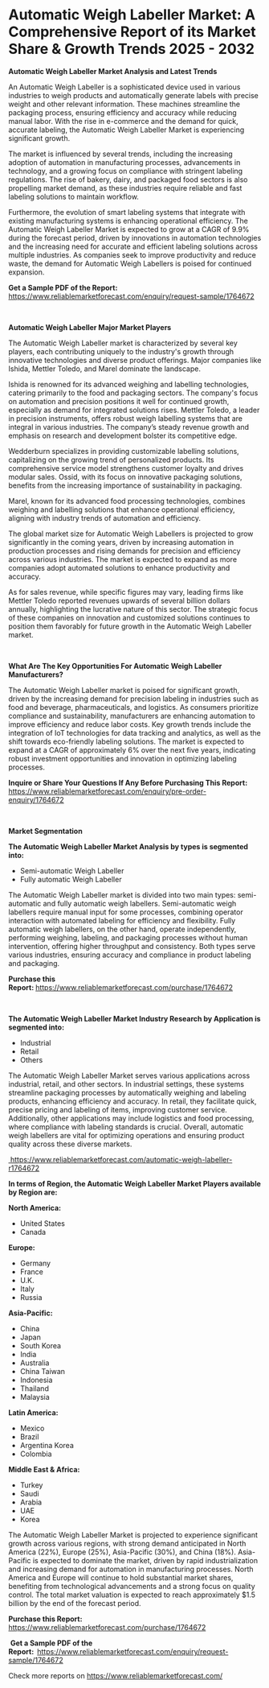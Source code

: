 <p><h1>Automatic Weigh Labeller Market: A Comprehensive Report of its Market Share & Growth Trends 2025 - 2032</h1></p><p><strong>Automatic Weigh Labeller Market Analysis and Latest Trends</strong></p>
<p><p>An Automatic Weigh Labeller is a sophisticated device used in various industries to weigh products and automatically generate labels with precise weight and other relevant information. These machines streamline the packaging process, ensuring efficiency and accuracy while reducing manual labor. With the rise in e-commerce and the demand for quick, accurate labeling, the Automatic Weigh Labeller Market is experiencing significant growth.</p><p>The market is influenced by several trends, including the increasing adoption of automation in manufacturing processes, advancements in technology, and a growing focus on compliance with stringent labeling regulations. The rise of bakery, dairy, and packaged food sectors is also propelling market demand, as these industries require reliable and fast labeling solutions to maintain workflow.</p><p>Furthermore, the evolution of smart labeling systems that integrate with existing manufacturing systems is enhancing operational efficiency. The Automatic Weigh Labeller Market is expected to grow at a CAGR of 9.9% during the forecast period, driven by innovations in automation technologies and the increasing need for accurate and efficient labeling solutions across multiple industries. As companies seek to improve productivity and reduce waste, the demand for Automatic Weigh Labellers is poised for continued expansion.</p></p>
<p><strong>Get a Sample PDF of the Report:&nbsp;</strong> <a href="https://www.reliablemarketforecast.com/enquiry/request-sample/1764672?utm_campaign=2714&utm_medium=2&utm_source=Github&utm_content=ia&utm_term=27022025&utm_id=automatic-weigh-labeller">https://www.reliablemarketforecast.com/enquiry/request-sample/1764672</a></p>
<p>&nbsp;</p>
<p><strong>Automatic Weigh Labeller Major Market Players</strong></p>
<p><p>The Automatic Weigh Labeller market is characterized by several key players, each contributing uniquely to the industry's growth through innovative technologies and diverse product offerings. Major companies like Ishida, Mettler Toledo, and Marel dominate the landscape.</p><p>Ishida is renowned for its advanced weighing and labelling technologies, catering primarily to the food and packaging sectors. The company's focus on automation and precision positions it well for continued growth, especially as demand for integrated solutions rises. Mettler Toledo, a leader in precision instruments, offers robust weigh labelling systems that are integral in various industries. The company’s steady revenue growth and emphasis on research and development bolster its competitive edge.</p><p>Wedderburn specializes in providing customizable labelling solutions, capitalizing on the growing trend of personalized products. Its comprehensive service model strengthens customer loyalty and drives modular sales. Ossid, with its focus on innovative packaging solutions, benefits from the increasing importance of sustainability in packaging. </p><p>Marel, known for its advanced food processing technologies, combines weighing and labelling solutions that enhance operational efficiency, aligning with industry trends of automation and efficiency.</p><p>The global market size for Automatic Weigh Labellers is projected to grow significantly in the coming years, driven by increasing automation in production processes and rising demands for precision and efficiency across various industries. The market is expected to expand as more companies adopt automated solutions to enhance productivity and accuracy.</p><p>As for sales revenue, while specific figures may vary, leading firms like Mettler Toledo reported revenues upwards of several billion dollars annually, highlighting the lucrative nature of this sector. The strategic focus of these companies on innovation and customized solutions continues to position them favorably for future growth in the Automatic Weigh Labeller market.</p></p>
<p>&nbsp;</p>
<p><strong>What Are The Key Opportunities For Automatic Weigh Labeller Manufacturers?</strong></p>
<p><p>The Automatic Weigh Labeller market is poised for significant growth, driven by the increasing demand for precision labeling in industries such as food and beverage, pharmaceuticals, and logistics. As consumers prioritize compliance and sustainability, manufacturers are enhancing automation to improve efficiency and reduce labor costs. Key growth trends include the integration of IoT technologies for data tracking and analytics, as well as the shift towards eco-friendly labeling solutions. The market is expected to expand at a CAGR of approximately 6% over the next five years, indicating robust investment opportunities and innovation in optimizing labeling processes.</p></p>
<p><strong>Inquire or Share Your Questions If Any Before Purchasing This Report:</strong> <a href="https://www.reliablemarketforecast.com/enquiry/pre-order-enquiry/1764672?utm_campaign=2714&utm_medium=2&utm_source=Github&utm_content=ia&utm_term=27022025&utm_id=automatic-weigh-labeller">https://www.reliablemarketforecast.com/enquiry/pre-order-enquiry/1764672</a></p>
<p>&nbsp;</p>
<p><strong>Market Segmentation</strong></p>
<p><strong>The Automatic Weigh Labeller Market Analysis by types is segmented into:</strong></p>
<p><ul><li>Semi-automatic Weigh Labeller</li><li>Fully automatic Weigh Labeller</li></ul></p>
<p><p>The Automatic Weigh Labeller market is divided into two main types: semi-automatic and fully automatic weigh labellers. Semi-automatic weigh labellers require manual input for some processes, combining operator interaction with automated labeling for efficiency and flexibility. Fully automatic weigh labellers, on the other hand, operate independently, performing weighing, labeling, and packaging processes without human intervention, offering higher throughput and consistency. Both types serve various industries, ensuring accuracy and compliance in product labeling and packaging.</p></p>
<p><strong>Purchase this Report:&nbsp;</strong><a href="https://www.reliablemarketforecast.com/purchase/1764672?utm_campaign=2714&utm_medium=2&utm_source=Github&utm_content=ia&utm_term=27022025&utm_id=automatic-weigh-labeller">https://www.reliablemarketforecast.com/purchase/1764672</a></p>
<p>&nbsp;</p>
<p><strong>The Automatic Weigh Labeller Market Industry Research by Application is segmented into:</strong></p>
<p><ul><li>Industrial</li><li>Retail</li><li>Others</li></ul></p>
<p><p>The Automatic Weigh Labeller Market serves various applications across industrial, retail, and other sectors. In industrial settings, these systems streamline packaging processes by automatically weighing and labeling products, enhancing efficiency and accuracy. In retail, they facilitate quick, precise pricing and labeling of items, improving customer service. Additionally, other applications may include logistics and food processing, where compliance with labeling standards is crucial. Overall, automatic weigh labellers are vital for optimizing operations and ensuring product quality across these diverse markets.</p></p>
<p><a href="https://www.reliablemarketforecast.com/automatic-weigh-labeller-r1764672?utm_campaign=2714&utm_medium=2&utm_source=Github&utm_content=ia&utm_term=27022025&utm_id=automatic-weigh-labeller">&nbsp;https://www.reliablemarketforecast.com/automatic-weigh-labeller-r1764672</a></p>
<p><strong>In terms of Region, the Automatic Weigh Labeller Market Players available by Region are:</strong></p>
<p>
    <p> <strong> North America: </strong>
        <ul>
            <li>United States</li>
            <li>Canada</li>
        </ul>
        </p> 
    <p> <strong> Europe: </strong>
        <ul>
            <li>Germany</li>
            <li>France</li>
            <li>U.K.</li>
            <li>Italy</li>
            <li>Russia</li>
        </ul>
        </p> 
    <p> <strong> Asia-Pacific: </strong>
        <ul>
            <li>China</li>
            <li>Japan</li>
            <li>South Korea</li>
            <li>India</li>
            <li>Australia</li>
            <li>China Taiwan</li>
            <li>Indonesia</li>
            <li>Thailand</li>
            <li>Malaysia</li>
        </ul>
        </p> 
    <p> <strong> Latin America: </strong>
        <ul>
            <li>Mexico</li>
            <li>Brazil</li>
            <li>Argentina Korea</li>
            <li>Colombia</li>
        </ul>
        </p> 
    <p> <strong> Middle East & Africa: </strong>
        <ul>
            <li>Turkey</li>
            <li>Saudi</li>
            <li>Arabia</li>
            <li>UAE</li>
            <li>Korea</li>
        </ul>
    </p>
    </p>
<p><p>The Automatic Weigh Labeller Market is projected to experience significant growth across various regions, with strong demand anticipated in North America (22%), Europe (25%), Asia-Pacific (30%), and China (18%). Asia-Pacific is expected to dominate the market, driven by rapid industrialization and increasing demand for automation in manufacturing processes. North America and Europe will continue to hold substantial market shares, benefiting from technological advancements and a strong focus on quality control. The total market valuation is expected to reach approximately $1.5 billion by the end of the forecast period.</p></p>
<p><strong>Purchase this Report: </strong><a href="https://www.reliablemarketforecast.com/purchase/1764672?utm_campaign=2714&utm_medium=2&utm_source=Github&utm_content=ia&utm_term=27022025&utm_id=automatic-weigh-labeller">https://www.reliablemarketforecast.com/purchase/1764672</a></p>
<p>&nbsp;<strong>Get a Sample PDF of the Report:&nbsp;&nbsp;</strong><a href="https://www.reliablemarketforecast.com/enquiry/request-sample/1764672?utm_campaign=2714&utm_medium=2&utm_source=Github&utm_content=ia&utm_term=27022025&utm_id=automatic-weigh-labeller">https://www.reliablemarketforecast.com/enquiry/request-sample/1764672</a></p>
<p><strong></strong></p>
<p>Check more reports on <a href="https://www.reliablemarketforecast.com/?utm_campaign=2714&utm_medium=2&utm_source=Github&utm_content=ia&utm_term=27022025&utm_id=automatic-weigh-labeller">https://www.reliablemarketforecast.com/</a></p>